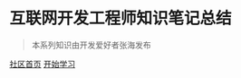 # 互联网开发工程师知识笔记总结

> 本系列知识由开发爱好者张海发布

[社区首页](https://zhishan-zh.github.io/)
[开始学习](#互联网-java-工程师进阶知识完全扫盲©)